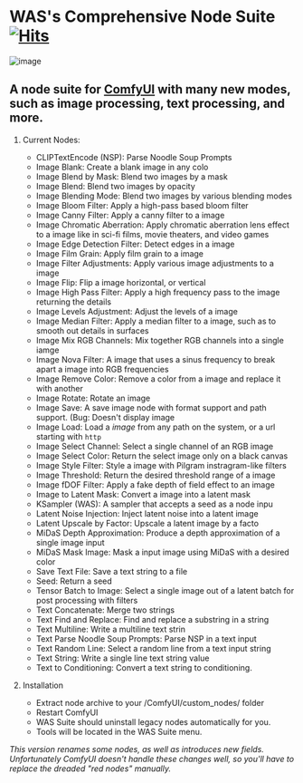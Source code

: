 # WAS's Comprehensive Node Suite [![Hits](https://hits.seeyoufarm.com/api/count/incr/badge.svg?url=https%3A%2F%2Fgithub.com%2FWASasquatch%2Fwas-node-suite-comfyui&count_bg=%233D9CC8&title_bg=%23555555&icon=&icon_color=%23E7E7E7&title=hits&edge_flat=false)](https://hits.seeyoufarm.com)

![image](https://user-images.githubusercontent.com/1151589/227418056-d6928b42-2492-414c-9c16-21e50d976cf5.png) 

## A node suite for [ComfyUI](https://github.com/comfyanonymous) with many new modes, such as image processing, text processing, and more. 

1. Current Nodes:
    - CLIPTextEncode (NSP): Parse Noodle Soup Prompts
    - Image Blank: Create a blank image in any colo
    - Image Blend by Mask: Blend two images by a mask
    - Image Blend: Blend two images by opacity
    - Image Blending Mode: Blend two images by various blending modes
    - Image Bloom Filter: Apply a high-pass based bloom filter
    - Image Canny Filter: Apply a canny filter to a image
    - Image Chromatic Aberration: Apply chromatic aberration lens effect to a image like in sci-fi films, movie theaters, and video games
    - Image Edge Detection Filter: Detect edges in a image
    - Image Film Grain: Apply film grain to a image
    - Image Filter Adjustments: Apply various image adjustments to a image
    - Image Flip: Flip a image horizontal, or vertical
    - Image High Pass Filter: Apply a high frequency pass to the image returning the details
    - Image Levels Adjustment: Adjust the levels of a image
    - Image Median Filter: Apply a median filter to a image, such as to smooth out details in surfaces
    - Image Mix RGB Channels: Mix together RGB channels into a single iamge
    - Image Nova Filter: A image that uses a sinus frequency to break apart a image into RGB frequencies
    - Image Remove Color: Remove a color from a image and replace it with another
    - Image Rotate: Rotate an image
    - Image Save: A save image node with format support and path support. (Bug: Doesn't display image
    - Image Load: Load a *image* from any path on the system, or a url starting with `http`
    - Image Select Channel: Select a single channel of an RGB image
    - Image Select Color: Return the select image only on a black canvas
    - Image Style Filter: Style a image with Pilgram instragram-like filters
    - Image Threshold: Return the desired threshold range of a image
    - Image fDOF Filter: Apply a fake depth of field effect to an image
    - Image to Latent Mask: Convert a image into a latent mask
    - KSampler (WAS): A sampler that accepts a seed as a node inpu
    - Latent Noise Injection: Inject latent noise into a latent image
    - Latent Upscale by Factor: Upscale a latent image by a facto
    - MiDaS Depth Approximation: Produce a depth approximation of a single image input
    - MiDaS Mask Image: Mask a input image using MiDaS with a desired color
    - Save Text File: Save a text string to a file
    - Seed: Return a seed
    - Tensor Batch to Image: Select a single image out of a latent batch for post processing with filters
    - Text Concatenate: Merge two strings
    - Text Find and Replace: Find and replace a substring in a string
    - Text Multiline: Write a multiline text strin
    - Text Parse Noodle Soup Prompts: Parse NSP in a text input
    - Text Random Line: Select a random line from a text input string
    - Text String: Write a single line text string value
    - Text to Conditioning: Convert a text string to conditioning.

2. Installation
    - Extract node archive to your /ComfyUI/custom_nodes/ folder
    - Restart ComfyUI
    - WAS Suite should uninstall legacy nodes automatically for you.
    - Tools will be located in the WAS Suite menu.

*This version renames some nodes, as well as introduces new fields. Unfortunately ComfyUI doesn't handle these changes well, so you'll have to replace the dreaded "red nodes" manually.*

